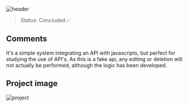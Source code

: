 ![header](https://user-images.githubusercontent.com/123844821/232592293-fb34bcf5-4782-4afd-8399-6198211847c2.png)

> Status: Concluded ✅

## Comments

It's a simple system integrating an API with javascripts, but perfect for studying the use of API's. As this is a fake api, any editing or deletion will not actually be performed, although the logic has been developed.

## Project image
![project](https://user-images.githubusercontent.com/123844821/232592427-6bb5a6dc-67bc-4ede-9921-30bec1325133.png)
